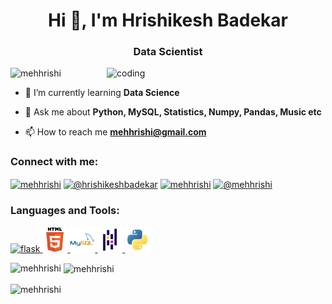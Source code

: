 <h1 align="center">Hi 👋, I'm Hrishikesh Badekar</h1>
<h3 align="center">Data Scientist</h3>

<img align="right" alt="coding" width="350" src="https://media3.giphy.com/media/qgQUggAC3Pfv687qPC/giphy.gif?cid=ecf05e47daxwfxu29mtjbkbjx7aw045l18qbafh0i7hnz38f&rid=giphy.gif&ct=g">


<p align="left"> <img src="https://komarev.com/ghpvc/?username=mehhrishi&label=Profile%20views&color=0e75b6&style=flat" alt="mehhrishi" /> </p>

- 🌱 I’m currently learning **Data Science**

- 💬 Ask me about **Python, MySQL, Statistics, Numpy, Pandas, Music etc**

- 📫 How to reach me **mehhrishi@gmail.com**

<h3 align="left">Connect with me:</h3>
<p align="left">
<a href="https://twitter.com/mehhrishi" target="blank"><img align="center" src="https://raw.githubusercontent.com/rahuldkjain/github-profile-readme-generator/master/src/images/icons/Social/twitter.svg" alt="mehhrishi" height="30" width="40" /></a>
<a href="https://linkedin.com/in/@hrishikeshbadekar" target="blank"><img align="center" src="https://raw.githubusercontent.com/rahuldkjain/github-profile-readme-generator/master/src/images/icons/Social/linked-in-alt.svg" alt="@hrishikeshbadekar" height="30" width="40" /></a>
<a href="https://instagram.com/mehhrishi" target="blank"><img align="center" src="https://raw.githubusercontent.com/rahuldkjain/github-profile-readme-generator/master/src/images/icons/Social/instagram.svg" alt="mehhrishi" height="30" width="40" /></a>
<a href="https://www.youtube.com/c/@mehhrishi" target="blank"><img align="center" src="https://raw.githubusercontent.com/rahuldkjain/github-profile-readme-generator/master/src/images/icons/Social/youtube.svg" alt="@mehhrishi" height="30" width="40" /></a>
</p>

<h3 align="left">Languages and Tools:</h3>
<p align="left"> <a href="https://flask.palletsprojects.com/" target="_blank" rel="noreferrer"> <img src="https://www.vectorlogo.zone/logos/pocoo_flask/pocoo_flask-icon.svg" alt="flask" width="40" height="40"/> </a> <a href="https://www.w3.org/html/" target="_blank" rel="noreferrer"> <img src="https://raw.githubusercontent.com/devicons/devicon/master/icons/html5/html5-original-wordmark.svg" alt="html5" width="40" height="40"/> </a> <a href="https://www.mysql.com/" target="_blank" rel="noreferrer"> <img src="https://raw.githubusercontent.com/devicons/devicon/master/icons/mysql/mysql-original-wordmark.svg" alt="mysql" width="40" height="40"/> </a> <a href="https://pandas.pydata.org/" target="_blank" rel="noreferrer"> <img src="https://raw.githubusercontent.com/devicons/devicon/2ae2a900d2f041da66e950e4d48052658d850630/icons/pandas/pandas-original.svg" alt="pandas" width="40" height="40"/> </a> <a href="https://www.python.org" target="_blank" rel="noreferrer"> <img src="https://raw.githubusercontent.com/devicons/devicon/master/icons/python/python-original.svg" alt="python" width="40" height="40"/> </a> </p>

<p><img align="left" src="https://github-readme-stats.vercel.app/api/top-langs?username=mehhrishi&show_icons=true&locale=en&layout=compact" alt="mehhrishi" /></p>

<p>&nbsp;<img align="center" src="https://github-readme-stats.vercel.app/api?username=mehhrishi&show_icons=true&locale=en" alt="mehhrishi" /></p>

<p><img align="center" src="https://github-readme-streak-stats.herokuapp.com/?user=mehhrishi&" alt="mehhrishi" /></p>
